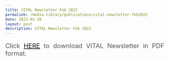 ```yaml
---
title: VITAL Newsletter Feb 2022
permalink: /media-library/publications/vital-newsletter-feb2022
date: 2022-02-28
layout: post
description: VITAL Newsletter Feb 2022
---
```


<p style="font-size: 20px;color:#585858;text-align:justify;">
	Click <a href = "/files/Newsletter%20Feb%202022.pdf">HERE</a> to download VITAL Newsletter in PDF format.
</p>